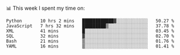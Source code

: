 📊 This week I spent my time on:
<!--START_SECTION:waka-->

```text
Python       10 hrs 2 mins   ████████████▓░░░░░░░░░░░░   50.27 %
JavaScript   7 hrs 32 mins   █████████▒░░░░░░░░░░░░░░░   37.78 %
XML          41 mins         █░░░░░░░░░░░░░░░░░░░░░░░░   03.45 %
SQL          32 mins         ▓░░░░░░░░░░░░░░░░░░░░░░░░   02.70 %
Bash         21 mins         ▒░░░░░░░░░░░░░░░░░░░░░░░░   01.76 %
YAML         16 mins         ▒░░░░░░░░░░░░░░░░░░░░░░░░   01.41 %
```

<!--END_SECTION:waka-->

